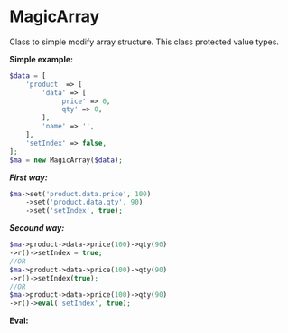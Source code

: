 # MagicArray

Class to simple modify array structure.
This class protected value types.

**Simple example:**

```php
$data = [
    'product' => [
        'data' => [
            'price' => 0,
            'qty' => 0,
        ],
        'name' => '',
    ],
    'setIndex' => false,
];
$ma = new MagicArray($data);
```

***First way:***

```php
$ma->set('product.data.price', 100)
    ->set('product.data.qty', 90)
    ->set('setIndex', true);
```

***Secound way:***

```php
$ma->product->data->price(100)->qty(90)
->r()->setIndex = true;
//OR
$ma->product->data->price(100)->qty(90)
->r()->setIndex(true);
//OR
$ma->product->data->price(100)->qty(90)
->r()->eval('setIndex', true);
```

**Eval:**
